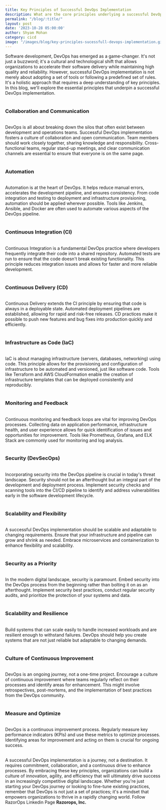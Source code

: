 ```yaml
---
title: Key Principles of Successful DevOps Implementation 
description: What are the core principles underlying a successful DevOps implementation, and how can organisations use these concepts to create long-term gains in both software development and IT operations?
permalink: "/blog/:title/"
layout: post
date: '2023-10-28 05:00:00'
author: Shyam Mohan
category: cicd
image: "/images/blog/key-principles-sucessfull-devops-implementation.gif"
---
```


Software development, DevOps has emerged as a game-changer. It's not just a buzzword; it's a cultural and technological shift that allows organizations to accelerate their software delivery while maintaining high quality and reliability. However, successful DevOps implementation is not merely about adopting a set of tools or following a predefined set of rules. It's a holistic approach that requires a deep understanding of key principles. In this blog, we'll explore the essential principles that underpin a successful DevOps implementation.
<br>
<br>

### **Collaboration and Communication**
<br>
DevOps is all about breaking down the silos that often exist between development and operations teams. Successful DevOps implementation fosters a culture of collaboration and open communication. Team members should work closely together, sharing knowledge and responsibility. Cross-functional teams, regular stand-up meetings, and clear communication channels are essential to ensure that everyone is on the same page.
<br>
<br>

### **Automation**
<br>
Automation is at the heart of DevOps. It helps reduce manual errors, accelerates the development pipeline, and ensures consistency. From code integration and testing to deployment and infrastructure provisioning, automation should be applied wherever possible. Tools like Jenkins, Ansible, and Docker are often used to automate various aspects of the DevOps pipeline.
<br>
<br>

### **Continuous Integration (CI)**
<br>
Continuous Integration is a fundamental DevOps practice where developers frequently integrate their code into a shared repository. Automated tests are run to ensure that the code doesn't break existing functionality. This principle reduces integration issues and allows for faster and more reliable development.
<br>
<br>

### **Continuous Delivery (CD)**
<br>
Continuous Delivery extends the CI principle by ensuring that code is always in a deployable state. Automated deployment pipelines are established, allowing for rapid and risk-free releases. CD practices make it possible to push new features and bug fixes into production quickly and efficiently.
<br>
<br>

### **Infrastructure as Code (IaC)**
<br>
IaC is about managing infrastructure (servers, databases, networking) using code. This principle allows for the provisioning and configuration of infrastructure to be automated and versioned, just like software code. Tools like Terraform and AWS CloudFormation enable the creation of infrastructure templates that can be deployed consistently and reproducibly.
<br>
<br>

### **Monitoring and Feedback**
<br>
Continuous monitoring and feedback loops are vital for improving DevOps processes. Collecting data on application performance, infrastructure health, and user experience allows for quick identification of issues and opportunities for improvement. Tools like Prometheus, Grafana, and ELK Stack are commonly used for monitoring and log analysis.
<br>
<br>

### **Security (DevSecOps)**
<br>
Incorporating security into the DevOps pipeline is crucial in today's threat landscape. Security should not be an afterthought but an integral part of the development and deployment process. Implement security checks and scanning tools into the CI/CD pipeline to identify and address vulnerabilities early in the software development lifecycle.
<br>
<br>

### **Scalability and Flexibility**
<br>
A successful DevOps implementation should be scalable and adaptable to changing requirements. Ensure that your infrastructure and pipeline can grow and shrink as needed. Embrace microservices and containerization to enhance flexibility and scalability.
<br>
<br>

### **Security as a Priority**
<br>
In the modern digital landscape, security is paramount. Embed security into the DevOps process from the beginning rather than bolting it on as an afterthought. Implement security best practices, conduct regular security audits, and prioritize the protection of your systems and data.
<br>
<br>

### **Scalability and Resilience**
<br>
Build systems that can scale easily to handle increased workloads and are resilient enough to withstand failures. DevOps should help you create systems that are not just reliable but adaptable to changing demands.
<br>
<br>

### **Culture of Continuous Improvement**
<br>
DevOps is an ongoing journey, not a one-time project. Encourage a culture of continuous improvement where teams regularly reflect on their processes and identify areas for enhancement. This might involve retrospectives, post-mortems, and the implementation of best practices from the DevOps community.
<br>
<br>

### **Measure and Optimize**
<br>
DevOps is a continuous improvement process. Regularly measure key performance indicators (KPIs) and use these metrics to optimize processes. Identifying areas for improvement and acting on them is crucial for ongoing success.
<br>
<br>

A successful DevOps implementation is a journey, not a destination. It requires commitment, collaboration, and a continuous drive to enhance processes. By embracing these key principles, organizations can build a culture of innovation, agility, and efficiency that will ultimately drive success in an increasingly competitive digital landscape. Whether you're just starting your DevOps journey or looking to fine-tune existing practices, remember that DevOps is not just a set of practices; it's a mindset that empowers organizations to thrive in a rapidly changing world. Follow RazorOps Linkedin Page <a href="https://www.linkedin.com/company/razorops/" target=_blank style="text-decoration: none"> <b>Razorops, Inc.</b></a>
